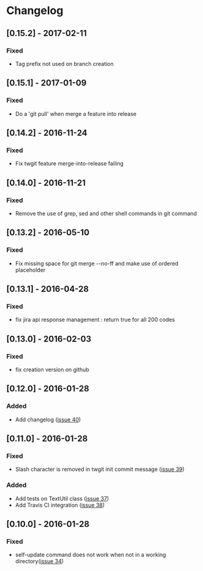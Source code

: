 # Changelog

## [0.15.2] - 2017-02-11
### Fixed
- Tag prefix not used on branch creation

## [0.15.1] - 2017-01-09
### Fixed
- Do a 'git pull' when merge a feature into release

## [0.14.2] - 2016-11-24
### Fixed
- Fix twgit feature merge-into-release failing

## [0.14.0] - 2016-11-21
### Fixed
- Remove the use of grep, sed and other shell commands in git command

## [0.13.2] - 2016-05-10
### Fixed
- Fix missing space for git merge --no-ff and make use of ordered placeholder

## [0.13.1] - 2016-04-28
### Fixed
- fix jira api response management : return true for all 200 codes

## [0.13.0] - 2016-02-03
### Fixed
- fix creation version on github

## [0.12.0] - 2016-01-28
### Added
- Add changelog ([issue 40](https://github.com/monsieurchico/php-twgit/issues/40))

## [0.11.0] - 2016-01-28
### Fixed
- Slash character is removed in twgit init commit message ([issue 39](https://github.com/monsieurchico/php-twgit/issues/39))

### Added
- Add tests on TextUtil class ([issue 37](https://github.com/monsieurchico/php-twgit/issues/37))
- Add Travis CI integration ([issue 38](https://github.com/monsieurchico/php-twgit/issues/38))

## [0.10.0] - 2016-01-28
### Fixed
- self-update command does not work when not in a working directory([issue 34](https://github.com/monsieurchico/php-twgit/issues/34))
